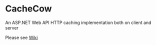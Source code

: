 CacheCow
========

An ASP.NET Web API HTTP caching implementation both on client and server

Please see [Wiki](https://github.com/aliostad/CacheCow/wiki)